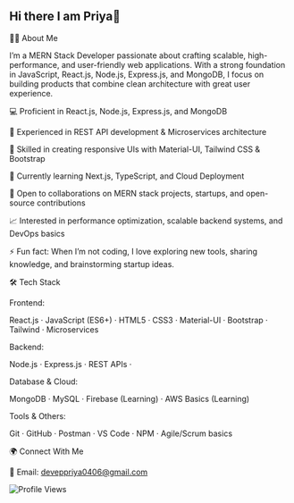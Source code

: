 ## Hi there I am Priya👋

👨‍💻 About Me

I’m a MERN Stack Developer passionate about crafting scalable, high-performance, and user-friendly web applications. With a strong foundation in JavaScript, React.js, Node.js, Express.js, and MongoDB, I focus on building products that combine clean architecture with great user experience.

💻 Proficient in React.js, Node.js, Express.js, and MongoDB

🚀 Experienced in REST API development & Microservices architecture

🎨 Skilled in creating responsive UIs with Material-UI, Tailwind CSS & Bootstrap

🌱 Currently learning Next.js, TypeScript, and Cloud Deployment

🤝 Open to collaborations on MERN stack projects, startups, and open-source contributions

📈 Interested in performance optimization, scalable backend systems, and DevOps basics

⚡ Fun fact: When I’m not coding, I love exploring new tools, sharing knowledge, and brainstorming startup ideas.

🛠 Tech Stack

Frontend:

React.js · JavaScript (ES6+) · HTML5 · CSS3 · Material-UI · Bootstrap · Tailwind · Microservices 

Backend:

Node.js · Express.js · REST APIs · 

Database & Cloud:

MongoDB ·  MySQL · Firebase (Learning) · AWS Basics (Learning)

Tools & Others:

Git · GitHub · Postman · VS Code · NPM · Agile/Scrum basics


🌍 Connect With Me

📧 Email: deveppriya0406@gmail.com


![Profile Views](https://komarev.com/ghpvc/?username=PriyaDev04&label=Profile%20Views&color=0e75b6&style=flat)

